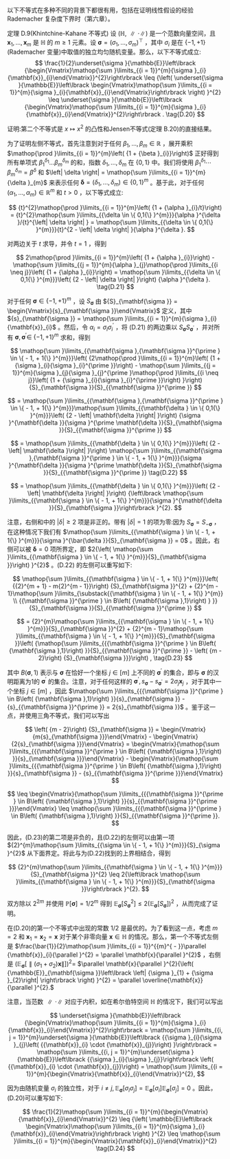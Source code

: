 以下不等式在多种不同的背景下都很有用，包括在证明线性假设的经验 Rademacher 复杂度下界时（第六章）。

定理 D.9(Khintchine-Kahane 不等式)
设 $\left( {\mathbb{H},\parallel \cdot \parallel }\right)$ 是一个范数向量空间，且 ${\mathbf{x}}_{1},\ldots ,{\mathbf{x}}_{m}$ 是 $\mathbb{H}$ 的 $m \geq 1$ 元素。设 $\mathbf{\sigma } = {\left( {\sigma }_{1},\ldots ,{\sigma }_{m}\right) }^{\top }$ ，其中 ${\sigma }_{i}$ 是在 $\{ - 1, + 1\}$ (Rademacher 变量)中取值的独立均匀随机变量。那么，以下不等式成立:
$$
\frac{1}{2}\underset{\sigma }{\mathbb{E}}\left\lbrack {\begin{Vmatrix}\mathop{\sum }\limits_{{i = 1}}^{m}{\sigma }_{i}{\mathbf{x}}_{i}\end{Vmatrix}}^{2}\right\rbrack \leq {\left( \underset{\sigma }{\mathbb{E}}\left\lbrack \begin{Vmatrix}\mathop{\sum }\limits_{{i = 1}}^{m}{\sigma }_{i}{\mathbf{x}}_{i}\end{Vmatrix}\right\rbrack \right) }^{2} \leq \underset{\sigma }{\mathbb{E}}\left\lbrack {\begin{Vmatrix}\mathop{\sum }\limits_{{i = 1}}^{m}{\sigma }_{i}{\mathbf{x}}_{i}\end{Vmatrix}}^{2}\right\rbrack . \tag{D.20}
$$

证明:第二个不等式是 $x \mapsto {x}^{2}$ 的凸性和Jensen不等式(定理 B.20)的直接结果。

为了证明左侧不等式，首先注意到对于任何 ${\beta }_{1},\ldots ,{\beta }_{m} \in \mathbb{R}$ ，展开乘积 $\mathop{\prod }\limits_{{i = 1}}^{m}\left( {1 + {\beta }_{i}}\right)$ 正好得到所有单项式 ${\beta }_{1}^{{\delta }_{1}}\ldots {\beta }_{m}^{{\delta }_{m}}$ 的和，指数 ${\delta }_{1},\ldots ,{\delta }_{m}$ 在 $\{ 0,1\}$ 中。我们将使用 ${\beta }_{1}^{{\delta }_{1}}\cdots {\beta }_{m}^{{\delta }_{m}} = {\beta }^{\delta }$ 和 $\left| \delta \right| = \mathop{\sum }\limits_{{i = 1}}^{m}{\delta }_{m}$ 来表示任何 $\mathbf{\delta } = \left( {{\delta }_{1},\ldots ,{\delta }_{m}}\right) \in \{ 0,1{\} }^{m}$ 。基于此，对于任何 $\left( {{\alpha }_{1},\ldots ,{\alpha }_{m}}\right) \in {\mathbb{R}}^{m}$ 和 $t > 0$ ，以下等式成立:

$$
{t}^{2}\mathop{\prod }\limits_{{i = 1}}^{m}\left( {1 + {\alpha }_{i}/t}\right) = {t}^{2}\mathop{\sum }\limits_{{\delta \in \{ 0,1{\} }^{m}}}{\alpha }^{\delta }/{t}^{\left| \delta \right| } = \mathop{\sum }\limits_{{\delta \in \{ 0,1{\} }^{m}}}{t}^{2 - \left| \delta \right| }{\alpha }^{\delta }.
$$

对两边关于 $t$ 求导，并令 $t = 1$ ，得到

$$
2\mathop{\prod }\limits_{{i = 1}}^{m}\left( {1 + {\alpha }_{i}}\right) - \mathop{\sum }\limits_{{j = 1}}^{m}{\alpha }_{j}\mathop{\prod }\limits_{{i \neq j}}\left( {1 + {\alpha }_{i}}\right) = \mathop{\sum }\limits_{{\delta \in \{ 0,1{\} }^{m}}}\left( {2 - \left| \delta \right| }\right) {\alpha }^{\delta }. \tag{D.21}
$$

对于任何 $\mathbf{\sigma } \in \{ - 1, + 1{\} }^{m}$ ，设 ${S}_{\mathbf{\sigma }}$ 由 ${S}_{\mathbf{\sigma }} = \begin{Vmatrix}{s}_{\mathbf{\sigma }}\end{Vmatrix}$ 定义，其中 ${s}_{\mathbf{\sigma }} = \mathop{\sum }\limits_{{i = 1}}^{m}{\sigma }_{i}{\mathbf{x}}_{i}$ 。然后，令 ${\alpha }_{i} = {\sigma }_{i}{\sigma }_{i}^{\prime }$ ，将 (D.21) 的两边乘以 ${S}_{\mathbf{\sigma }}{S}_{{\mathbf{\sigma }}^{\prime }}$ ，并对所有 $\mathbf{\sigma },{\mathbf{\sigma }}^{\prime } \in$ $\{ - 1, + 1{\} }^{m}$ 求和，得到

$$
\mathop{\sum }\limits_{{\mathbf{\sigma },{\mathbf{\sigma }}^{\prime } \in \{ - 1, + 1{\} }^{m}}}\left( {2\mathop{\prod }\limits_{{i = 1}}^{m}\left( {1 + {\sigma }_{i}{\sigma }_{i}^{\prime }}\right) - \mathop{\sum }\limits_{{j = 1}}^{m}{\sigma }_{j}{\sigma }_{j}^{\prime }\mathop{\prod }\limits_{{i \neq j}}\left( {1 + {\sigma }_{i}{\sigma }_{i}^{\prime }}\right) }\right) {S}_{\mathbf{\sigma }}{S}_{{\mathbf{\sigma }}^{\prime }}
$$

$$
= \mathop{\sum }\limits_{{\mathbf{\sigma },{\mathbf{\sigma }}^{\prime } \in \{ - 1, + 1{\} }^{m}}}\mathop{\sum }\limits_{{\mathbf{\delta } \in \{ 0,1{\} }^{m}}}\left( {2 - \left| \mathbf{\delta }\right| }\right) {\sigma }^{\mathbf{\delta }}{\sigma }^{\prime \mathbf{\delta }}{S}_{\mathbf{\sigma }}{S}_{{\mathbf{\sigma }}^{\prime }}
$$

$$
= \mathop{\sum }\limits_{{\mathbf{\delta } \in \{ 0,1{\} }^{m}}}\left( {2 - \left| \mathbf{\delta }\right| }\right) \mathop{\sum }\limits_{{\mathbf{\sigma },{\mathbf{\sigma }}^{\prime } \in \{ - 1, + 1{\} }^{m}}}{\sigma }^{\mathbf{\delta }}{\sigma }^{\prime \mathbf{\delta }}{S}_{\mathbf{\sigma }}{S}_{{\mathbf{\sigma }}^{\prime }} \tag{D.22}
$$

$$
= \mathop{\sum }\limits_{{\mathbf{\delta } \in \{ 0,1{\} }^{m}}}\left( {2 - \left| \mathbf{\delta }\right| }\right) {\left\lbrack \mathop{\sum }\limits_{{\mathbf{\sigma } \in \{ - 1, + 1{\} }^{m}}}{\sigma }^{\mathbf{\delta }}{S}_{\mathbf{\sigma }}\right\rbrack }^{2}.
$$

注意，右侧和中的 $\left| \delta \right| \geq 2$ 项是非正的。带有 $\left| \delta \right| = 1$ 的项为零:因为 ${S}_{\mathbf{\sigma }} = {S}_{-\mathbf{\sigma }}$ ，在这种情况下我们有 $\mathop{\sum }\limits_{{\mathbf{\sigma } \in \{ - 1, + 1{\} }^{m}}}{\sigma }^{\bar{\delta }}{S}_{\mathbf{\sigma }} = 0$ 。因此，右侧可以被 $\mathbf{\delta } = 0$ 项所界定，即 $2{\left( \mathop{\sum }\limits_{{\mathbf{\sigma } \in \{ - 1, + 1{\} }^{m}}}{S}_{\mathbf{\sigma }}\right) }^{2}$ 。(D.22) 的左侧可以重写如下:

$$
\mathop{\sum }\limits_{{\mathbf{\sigma } \in \{ - 1, + 1{\} }^{m}}}\left( {{2}^{m + 1} - m{2}^{m - 1}}\right) {S}_{\mathbf{\sigma }}^{2} + {2}^{m - 1}\mathop{\sum }\limits_{\substack{{\mathbf{\sigma } \in \{ - 1, + 1{\} }^{m}} \\ {{\mathbf{\sigma }}^{\prime } \in B\left( {\mathbf{\sigma },1}\right) } }}{S}_{\mathbf{\sigma }}{S}_{{\mathbf{\sigma }}^{\prime }}
$$

$$
= {2}^{m}\mathop{\sum }\limits_{{\mathbf{\sigma } \in \{ - 1, + 1{\} }^{m}}}{S}_{\mathbf{\sigma }}^{2} + {2}^{m - 1}\mathop{\sum }\limits_{{\mathbf{\sigma } \in \{ - 1, + 1{\} }^{m}}}{S}_{\mathbf{\sigma }}\left( {\mathop{\sum }\limits_{{{\mathbf{\sigma }}^{\prime } \in B\left( {\mathbf{\sigma },1}\right) }}{S}_{{\mathbf{\sigma }}^{\prime }} - \left( {m - 2}\right) {S}_{\mathbf{\sigma }}}\right) , \tag{D.23}
$$

其中 $B\left( {\mathbf{\sigma },1}\right)$ 表示与 $\mathbf{\sigma }$ 在恰好一个坐标 $j \in \left\lbrack m\right\rbrack$ 上不同的 ${\mathbf{\sigma }}^{\prime }$ 的集合，即与 $\mathbf{\sigma }$ 的汉明距离为1的 ${\mathbf{\sigma }}^{\prime }$ 的集合。注意，对于任何这样的 ${\mathbf{\sigma }}^{\prime },{s}_{\mathbf{\sigma }} - {s}_{{\mathbf{\sigma }}^{\prime }} = 2{\sigma }_{j}{\mathbf{x}}_{j}$ ，对于其中一个坐标 $j \in \left\lbrack m\right\rbrack$ ，因此 $\mathop{\sum }\limits_{{{\mathbf{\sigma }}^{\prime } \in B\left( {\mathbf{\sigma },1}\right) }}{s}_{\mathbf{\sigma }} - {s}_{{\mathbf{\sigma }}^{\prime }} = 2{s}_{\mathbf{\sigma }}$ 。鉴于这一点，并使用三角不等式，我们可以写出

$$
\left( {m - 2}\right) {S}_{\mathbf{\sigma }} = \begin{Vmatrix}{m{s}_{\mathbf{\sigma }}}\end{Vmatrix} - \begin{Vmatrix}{2{s}_{\mathbf{\sigma }}}\end{Vmatrix} = \begin{Vmatrix}{\mathop{\sum }\limits_{{{\mathbf{\sigma }}^{\prime } \in B\left( {\mathbf{\sigma },1}\right) }}{s}_{\mathbf{\sigma }}}\end{Vmatrix} - \begin{Vmatrix}{\mathop{\sum }\limits_{{{\mathbf{\sigma }}^{\prime } \in B\left( {\mathbf{\sigma },1}\right) }}{s}_{\mathbf{\sigma }} - {s}_{{\mathbf{\sigma }}^{\prime }}}\end{Vmatrix}
$$

$$
\leq \begin{Vmatrix}{\mathop{\sum }\limits_{{{\mathbf{\sigma }}^{\prime } \in B\left( {\mathbf{\sigma },1}\right) }}{s}_{{\mathbf{\sigma }}^{\prime }}}\end{Vmatrix} \leq \mathop{\sum }\limits_{{{\mathbf{\sigma }}^{\prime } \in B\left( {\mathbf{\sigma },1}\right) }}{S}_{{\mathbf{\sigma }}^{\prime }}.
$$

因此，(D.23)的第二项是非负的，且(D.22)的左侧可以由第一项 ${2}^{m}\mathop{\sum }\limits_{{\sigma \in \{ - 1, + 1{\} }^{m}}}{S}_{\sigma }^{2}$ 从下面界定。将此与为(D.22)找到的上界相结合，得到

$$
{2}^{m}\mathop{\sum }\limits_{{\mathbf{\sigma } \in \{ - 1, + 1{\} }^{m}}}{S}_{\mathbf{\sigma }}^{2} \leq 2{\left\lbrack \mathop{\sum }\limits_{{\mathbf{\sigma } \in \{ - 1, + 1{\} }^{m}}}{S}_{\mathbf{\sigma }}\right\rbrack }^{2}.
$$

双方除以 ${2}^{2m}$ 并使用 $\mathbb{P}\left\lbrack \mathbf{\sigma }\right\rbrack = 1/{2}^{m}$ 得到 ${\mathbb{E}}_{\mathbf{\sigma }}\left\lbrack {S}_{\mathbf{\sigma }}^{2}\right\rbrack \leq 2{\left( {\mathbb{E}}_{\mathbf{\sigma }}\left\lbrack {S}_{\mathbf{\sigma }}\right\rbrack \right) }^{2}$ ，从而完成了证明。

在(D.20)的第一个不等式中出现的常数 $1/2$ 是最优的。为了看到这一点，考虑 $m = 2$ 和 ${\mathbf{x}}_{1} = {\mathbf{x}}_{2} = \mathbf{x}$ 对于某个非零向量 $\mathbf{x} \in \mathbb{H}$ 的情况。那么，第一个不等式左侧是 $\frac{\bar{1}}{2}\mathop{\sum }\limits_{{i = 1}}^{{m}^{ - }}\parallel {\mathbf{x}}_{i}{\parallel }^{2} = \parallel \mathbf{x}{\parallel }^{2}$ ，右侧是 ${\left( {\mathbb{E}}_{\mathbf{\sigma }}\left\lbrack \parallel \left( {\sigma }_{1} + {\sigma }_{2}\right) \mathbf{x}\parallel \right\rbrack \right) }^{2} =$ $\parallel \mathbf{x}{\parallel }^{2}{\left( {\mathbb{E}}_{\mathbf{\sigma }}\left\lbrack \left| {\sigma }_{1} + {\sigma }_{2}\right| \right\rbrack \right) }^{2} = \parallel \overline{\mathbf{x}}{\parallel }^{2}.$

注意，当范数 $\parallel \cdot \parallel$ 对应于内积，如在希尔伯特空间 $\mathbb{H}$ 的情况下，我们可以写出

$$
\underset{\sigma }{\mathbb{E}}\left\lbrack {\begin{Vmatrix}\mathop{\sum }\limits_{{i = 1}}^{m}{\sigma }_{i}{\mathbf{x}}_{i}\end{Vmatrix}}^{2}\right\rbrack = \mathop{\sum }\limits_{{i, j = 1}}^{m}\underset{\sigma }{\mathbb{E}}\left\lbrack {{\sigma }_{i}{\sigma }_{j}\left( {{\mathbf{x}}_{i} \cdot {\mathbf{x}}_{j}}\right) }\right\rbrack = \mathop{\sum }\limits_{{i, j = 1}}^{m}\underset{\sigma }{\mathbb{E}}\left\lbrack {{\sigma }_{i}{\sigma }_{j}}\right\rbrack \left( {{\mathbf{x}}_{i} \cdot {\mathbf{x}}_{j}}\right) = \mathop{\sum }\limits_{{i = 1}}^{m}{\begin{Vmatrix}{\mathbf{x}}_{i}\end{Vmatrix}}^{2},
$$

因为由随机变量 ${\sigma }_{i}$ 的独立性，对于 $i \neq j,{\mathbb{E}}_{\mathbf{\sigma }}\left\lbrack {{\sigma }_{i}{\sigma }_{j}}\right\rbrack = {\mathbb{E}}_{\mathbf{\sigma }}\left\lbrack {\sigma }_{i}\right\rbrack {\mathbb{E}}_{\mathbf{\sigma }}\left\lbrack {\sigma }_{j}\right\rbrack = 0$ 。因此，(D.20)可以重写如下:

$$
\frac{1}{2}\mathop{\sum }\limits_{{i = 1}}^{m}{\begin{Vmatrix}{\mathbf{x}}_{i}\end{Vmatrix}}^{2} \leq {\left( \mathbb{E}\left\lbrack \begin{Vmatrix}\mathop{\sum }\limits_{{i = 1}}^{m}{\sigma }_{i}{\mathbf{x}}_{i}\end{Vmatrix}\right\rbrack \right) }^{2} \leq \mathop{\sum }\limits_{{i = 1}}^{m}{\begin{Vmatrix}{\mathbf{x}}_{i}\end{Vmatrix}}^{2} \tag{D.24}
$$